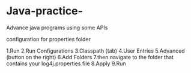 # Java-practice-
Advance java programs using some APIs

configuration for properties folder

1.Run
2.Run Configurations
3.Classpath (tab)
4.User Entries
5.Advanced (button on the right)
6.Add Folders
7.then navigate to the folder that contains your log4j.properties file
8.Apply
9.Run

